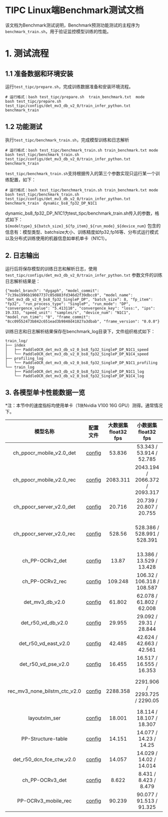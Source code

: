 
# TIPC Linux端Benchmark测试文档

该文档为Benchmark测试说明，Benchmark预测功能测试的主程序为`benchmark_train.sh`，用于验证监控模型训练的性能。

# 1. 测试流程
## 1.1 准备数据和环境安装
运行`test_tipc/prepare.sh`，完成训练数据准备和安装环境流程。

```shell
# 运行格式：bash test_tipc/prepare.sh  train_benchmark.txt  mode
bash test_tipc/prepare.sh test_tipc/configs/det_mv3_db_v2_0/train_infer_python.txt benchmark_train
```

## 1.2 功能测试
执行`test_tipc/benchmark_train.sh`，完成模型训练和日志解析

```shell
# 运行格式：bash test_tipc/benchmark_train.sh train_benchmark.txt mode
bash test_tipc/benchmark_train.sh test_tipc/configs/det_mv3_db_v2_0/train_infer_python.txt benchmark_train

```

`test_tipc/benchmark_train.sh`支持根据传入的第三个参数实现只运行某一个训练配置，如下：
```shell
# 运行格式：bash test_tipc/benchmark_train.sh train_benchmark.txt mode
bash test_tipc/benchmark_train.sh test_tipc/configs/det_mv3_db_v2_0/train_infer_python.txt benchmark_train  dynamic_bs8_fp32_DP_N1C1
```
dynamic_bs8_fp32_DP_N1C1为test_tipc/benchmark_train.sh传入的参数，格式如下：
`${modeltype}_${batch_size}_${fp_item}_${run_mode}_${device_num}`
包含的信息有：模型类型、batchsize大小、训练精度如fp32,fp16等、分布式运行模式以及分布式训练使用的机器信息如单机单卡（N1C1）。


## 2. 日志输出

运行后将保存模型的训练日志和解析日志，使用 `test_tipc/configs/det_mv3_db_v2_0/train_infer_python.txt` 参数文件的训练日志解析结果是：

```
{"model_branch": "dygaph", "model_commit": "7c39a1996b19087737c05d883fd346d2f39dbcc0", "model_name": "det_mv3_db_v2_0_bs8_fp32_SingleP_DP", "batch_size": 8, "fp_item": "fp32", "run_process_type": "SingleP", "run_mode": "DP", "convergence_value": "5.413110", "convergence_key": "loss:", "ips": 19.333, "speed_unit": "samples/s", "device_num": "N1C1", "model_run_time": "0", "frame_commit": "8cc09552473b842c651ead3b9848d41827a3dbab", "frame_version": "0.0.0"}
```

训练日志和日志解析结果保存在benchmark_log目录下，文件组织格式如下：
```
train_log/
├── index
│   ├── PaddleOCR_det_mv3_db_v2_0_bs8_fp32_SingleP_DP_N1C1_speed
│   └── PaddleOCR_det_mv3_db_v2_0_bs8_fp32_SingleP_DP_N1C4_speed
├── profiling_log
│   └── PaddleOCR_det_mv3_db_v2_0_bs8_fp32_SingleP_DP_N1C1_profiling
└── train_log
    ├── PaddleOCR_det_mv3_db_v2_0_bs8_fp32_SingleP_DP_N1C1_log
    └── PaddleOCR_det_mv3_db_v2_0_bs8_fp32_SingleP_DP_N1C4_log
```
## 3. 各模型单卡性能数据一览

*注：本节中的速度指标均使用单卡（1块Nvidia V100 16G GPU）测得。通常情况下。


|模型名称|配置文件|大数据集 float32 fps |小数据集 float32 fps |diff |大数据集 float16 fps|小数据集 float16 fps| diff | 大数据集大小 | 小数据集大小 |
|:-:|:-:|:-:|:-:|:-:|:-:|:-:|:-:|:-:|:-:|
| ch_ppocr_mobile_v2.0_det |[config](../configs/ch_ppocr_mobile_v2.0_det/train_infer_python.txt) | 53.836 | 53.343 / 53.914 / 52.785 |0.020940758 | 45.574 | 45.57 / 46.292 / 46.213 | 0.015596647 | 10,000| 2,000|
| ch_ppocr_mobile_v2.0_rec |[config](../configs/ch_ppocr_mobile_v2.0_rec/train_infer_python.txt) | 2083.311 | 2043.194  / 2066.372 / 2093.317 |0.023944295 | 2153.261 | 2167.561 /  2165.726 /  2155.614| 0.005511725 | 600,000| 160,000|
| ch_ppocr_server_v2.0_det |[config](../configs/ch_ppocr_server_v2.0_det/train_infer_python.txt) | 20.716 | 20.739 /    20.807 /    20.755 |0.003268131 | 20.592 | 20.498 / 20.993 /    20.75| 0.023579288 | 10,000| 2,000|
| ch_ppocr_server_v2.0_rec |[config](../configs/ch_ppocr_server_v2.0_rec/train_infer_python.txt) | 528.56 | 528.386 /   528.991 /   528.391 |0.001143687 | 1189.788 | 1190.007 /    1176.332 /  1192.084| 0.013213834 |  600,000| 160,000|
| ch_PP-OCRv2_det    |[config](../configs/ch_PP-OCRv2_det/train_infer_python.txt) | 13.87 | 13.386 /    13.529 /    13.428 |0.010569887 | 17.847 | 17.746 / 17.908 /    17.96| 0.011915367 | 10,000| 2,000|
| ch_PP-OCRv2_rec    |[config](../configs/ch_PP-OCRv2_rec/train_infer_python.txt) | 109.248 | 106.32 /  106.318 /   108.587 |0.020895687 | 117.491 | 117.62 /   117.757 /   117.726| 0.001163413 | 140,000| 40,000|
| det_mv3_db_v2.0    |[config](../configs/det_mv3_db_v2_0/train_infer_python.txt) | 61.802 | 62.078 /   61.802 /    62.008 |0.00444602 | 82.947 | 84.294 /  84.457 /    84.005| 0.005351836 | 10,000| 2,000|
| det_r50_vd_db_v2.0     |[config](../configs/det_r50_vd_db_v2.0/train_infer_python.txt) | 29.955 | 29.092 /    29.31 / 28.844 |0.015899011 | 51.097 |50.367 /  50.879 /    50.227| 0.012814717 | 10,000| 2,000|
| det_r50_vd_east_v2.0   |[config](../configs/det_r50_vd_east_v2.0/train_infer_python.txt) | 42.485 | 42.624 /  42.663 /    42.561 |0.00239083 | 67.61 |67.825/     68.299/     68.51| 0.00999854 | 10,000| 2,000|
| det_r50_vd_pse_v2.0    |[config](../configs/det_r50_vd_pse_v2.0/train_infer_python.txt) | 16.455 | 16.517 / 16.555 /  16.353 |0.012201752 | 27.02 |27.288 /   27.152 /    27.408| 0.009340339 | 10,000| 2,000|
| rec_mv3_none_bilstm_ctc_v2.0   |[config](../configs/rec_mv3_none_bilstm_ctc_v2.0/train_infer_python.txt) | 2288.358 | 2291.906 /  2293.725 /  2290.05 |0.001602197 | 2336.17 |2327.042 /  2328.093 /  2344.915| 0.007622025 | 600,000| 160,000|
| layoutxlm_ser  |[config](../configs/layoutxlm/train_infer_python.txt) | 18.001 | 18.114 / 18.107 /    18.307 |0.010924783 | 21.982 | 21.507 / 21.116 /    21.406| 0.018180127 | 1490 | 1490|
| PP-Structure-table     |[config](../configs/en_table_structure/train_infer_python.txt) | 14.151 | 14.077 /    14.23 / 14.25 |0.012140351 | 16.285 | 16.595 /  16.878 /    16.531 | 0.020559308 | 20,000| 5,000|
| det_r50_dcn_fce_ctw_v2.0   |[config](../configs/det_r50_dcn_fce_ctw_v2.0/train_infer_python.txt) | 14.057 | 14.029 /  14.02 / 14.014 |0.001069214 | 18.298 |18.411 /  18.376 /    18.331| 0.004345228 | 10,000| 2,000|
| ch_PP-OCRv3_det    |[config](../configs/ch_PP-OCRv3_det/train_infer_python.txt) | 8.622 | 8.431 / 8.423 / 8.479|0.006604552 | 14.203 |14.346  14.468  14.23| 0.016450097 | 10,000| 2,000|
| PP-OCRv3_mobile_rec    |[config](../configs/PP-OCRv3_mobile_rec/train_infer_python.txt) | 90.239 | 90.077 /   91.513 /    91.325|0.01569176 | | |  | 160,000| 40,000|
